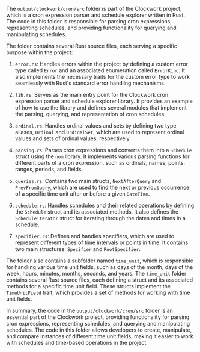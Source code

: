 The `output/clockwork/cron/src` folder is part of the Clockwork project, which is a cron expression parser and schedule explorer written in Rust. The code in this folder is responsible for parsing cron expressions, representing schedules, and providing functionality for querying and manipulating schedules.

The folder contains several Rust source files, each serving a specific purpose within the project:

1. `error.rs`: Handles errors within the project by defining a custom error type called `Error` and an associated enumeration called `ErrorKind`. It also implements the necessary traits for the custom error type to work seamlessly with Rust's standard error handling mechanisms.

2. `lib.rs`: Serves as the main entry point for the Clockwork cron expression parser and schedule explorer library. It provides an example of how to use the library and defines several modules that implement the parsing, querying, and representation of cron schedules.

3. `ordinal.rs`: Handles ordinal values and sets by defining two type aliases, `Ordinal` and `OrdinalSet`, which are used to represent ordinal values and sets of ordinal values, respectively.

4. `parsing.rs`: Parses cron expressions and converts them into a `Schedule` struct using the `nom` library. It implements various parsing functions for different parts of a cron expression, such as ordinals, names, points, ranges, periods, and fields.

5. `queries.rs`: Contains two main structs, `NextAfterQuery` and `PrevFromQuery`, which are used to find the next or previous occurrence of a specific time unit after or before a given `DateTime`.

6. `schedule.rs`: Handles schedules and their related operations by defining the `Schedule` struct and its associated methods. It also defines the `ScheduleIterator` struct for iterating through the dates and times in a schedule.

7. `specifier.rs`: Defines and handles specifiers, which are used to represent different types of time intervals or points in time. It contains two main structures: `Specifier` and `RootSpecifier`.

The folder also contains a subfolder named `time_unit`, which is responsible for handling various time unit fields, such as days of the month, days of the week, hours, minutes, months, seconds, and years. The `time_unit` folder contains several Rust source files, each defining a struct and its associated methods for a specific time unit field. These structs implement the `TimeUnitField` trait, which provides a set of methods for working with time unit fields.

In summary, the code in the `output/clockwork/cron/src` folder is an essential part of the Clockwork project, providing functionality for parsing cron expressions, representing schedules, and querying and manipulating schedules. The code in this folder allows developers to create, manipulate, and compare instances of different time unit fields, making it easier to work with schedules and time-based operations in the project.

    
